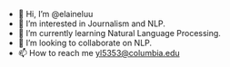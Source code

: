 - 👋 Hi, I’m @elaineluu
- 👀 I’m interested in Journalism and NLP.
- 🌱 I’m currently learning Natural Language Processing.
- 💞️ I’m looking to collaborate on NLP.
- 📫 How to reach me yl5353@columbia.edu

<!---
elaineluu/elaineluu is a ✨ special ✨ repository because its `README.md` (this file) appears on your GitHub profile.
You can click the Preview link to take a look at your changes.
--->
